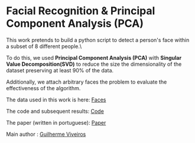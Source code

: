 # Facial Recognition & Principal Component Analysis (PCA)

This work pretends to build a python script to detect a person's face within a subset of 8 different people.\

To do this, we used **Principal Component Analysis (PCA)** with **Singular Value Decomposition(SVD)** to reduce the size the dimensionality of the dataset preserving at least 90% of the data.

Additionally, we attach arbitrary faces the problem to evaluate the effectiveness of the algorithm.

The data used in this work is here: [Faces](https://github.com/GuilhermeViveiros/Face-Recognition/tree/master/mlFaces)

The code and subsequent results: [Code](https://github.com/GuilhermeViveiros/Face-Recognition/blob/master/FaceRecognition.ipynb)

The paper (written in portuguese): [Paper](https://github.com/GuilhermeViveiros/Face-Recognition/tree/master/Face_recognition_paper)

Main author : [Guilherme Viveiros](https://www.linkedin.com/in/guilherme-viveiros-28985418b/)

